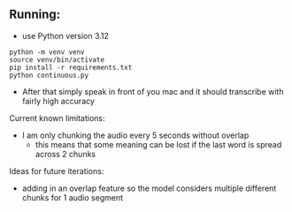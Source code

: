 ## Running:

- use Python version 3.12
```
python -m venv venv
source venv/bin/activate
pip install -r requirements.txt
python continuous.py
```

- After that simply speak in front of you mac and it should transcribe with fairly high accuracy

Current known limitations:
- I am only chunking the audio every 5 seconds without overlap
    - this means that some meaning can be lost if the last word is spread across 2 chunks

Ideas for future iterations:
- adding in an overlap feature so the model considers multiple different chunks for 1 audio segment